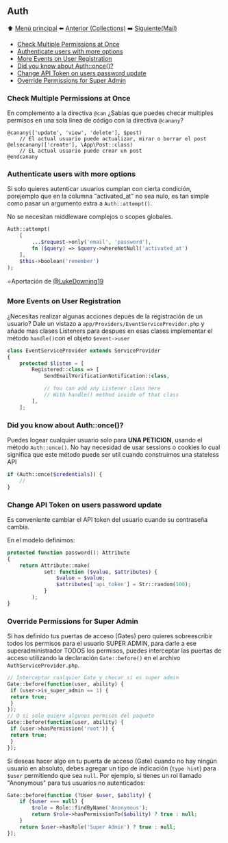 ## Auth

⬆️ [Menú principal](README.md#laravel-tips) ⬅️ [Anterior (Collections)](collections.md) ➡️ [Siguiente(Mail)](mail.md)

- [Check Multiple Permissions at Once](#check-multiple-permissions-at-once)
- [Authenticate users with more options](#authenticate-users-with-more-options)
- [More Events on User Registration](#more-events-on-user-registration)
- [Did you know about Auth::once()?](#did-you-know-about-authonce)
- [Change API Token on users password update](#change-api-token-on-users-password-update)
- [Override Permissions for Super Admin](#override-permissions-for-super-admin)

### Check Multiple Permissions at Once

En complemento a la directiva `@can` ¿Sabías que puedes checar multiples permisos en una sola linea de código con  la directiva `@canany`? 

```blade
@canany(['update', 'view', 'delete'], $post)
    // El actual usuario puede actualizar, mirar o borrar el post
@elsecanany(['create'], \App\Post::class)
    // EL actual usuario puede crear un post
@endcanany
```

### Authenticate users with more options

Si solo quieres  autenticar usuarios cumplan con cierta condición,  porejemplo  que en la columna "activated_at" no sea nulo,  es tan simple como pasar un argumento extra a `Auth::attempt()`.

No se necesitan middleware complejos o scopes globales.

```php
Auth::attempt(
    [
        ...$request->only('email', 'password'),
        fn ($query) => $query->whereNotNull('activated_at')
    ],
    $this->boolean('remember')
);
```

⭐Aportación de [@LukeDowning19](https://twitter.com/LukeDowning19)

### More Events on User Registration

¿Necesitas realizar algunas acciones depués de  la registración de un usuario? Dale un vistazo a `app/Providers/EventServiceProvider.php` y añade mas clases Listeners para  despues en  esas clases implementar el método `handle()`con el objeto `$event->user`

```php
class EventServiceProvider extends ServiceProvider
{
    protected $listen = [
        Registered::class => [
            SendEmailVerificationNotification::class,

            // You can add any Listener class here
            // With handle() method inside of that class
        ],
    ];
```

### Did you know about Auth::once()?

Puedes logear cualquier usuario  solo para **UNA PETICION**, usando el método `Auth::once()`. No hay necesidad de usar sessions o cookies lo cual significa que este método puede ser utíl cuando construimos una stateless API

```php
if (Auth::once($credentials)) {
    //
}
```

### Change API Token on users password update

Es conveniente cambiar el API token del usuario cuando su contraseña cambia.

En el modelo definimos:

```php
protected function password(): Attribute
{
    return Attribute::make(
            set: function ($value, $attributes) {
                $value = $value;
                $attributes['api_token'] = Str::random(100);
            }
        );
}
```

### Override Permissions for Super Admin

Si has definido tus puertas de acceso (Gates) pero quieres sobreescribir todos los permisos para el usuario SUPER ADMIN, para darle a ese superadministrador TODOS los permisos, puedes interceptar las puertas de acceso utilizando la declaración `Gate::before()` en el archivo `AuthServiceProvider.php`.

```php
// Interceptar cualquier Gate y checar si es super admin
Gate::before(function(user, ability) {
 if (user->is_super_admin == 1) {
 return true;
 }
});
// O si solo quiere algunos permisos del paquete
Gate::before(function(user, ability) {
 if (user->hasPermission('root')) {
 return true;
 }
});
```

Si deseas hacer algo en tu puerta de acceso (Gate) cuando no hay ningún usuario en absoluto, debes agregar un tipo de indicación (`type hint`) para `$user` permitiendo que sea `null`. Por ejemplo, si tienes un rol llamado "Anonymous" para tus usuarios no autenticados:

```php
Gate::before(function (?User $user, $ability) {
    if ($user === null) {
        $role = Role::findByName('Anonymous');
        return $role->hasPermissionTo($ability) ? true : null;
    }
    return $user->hasRole('Super Admin') ? true : null;
});
```
